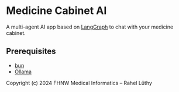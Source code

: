# Medicine Cabinet AI

A multi-agent AI app based on [LangGraph](https://langchain.com/docs/langgraph/overview) to chat with your medicine cabinet.

## Prerequisites

- [bun](https://bun.sh/docs/installation)
- [Ollama](https://ollama.com)

Copyright (c) 2024 FHNW Medical Informatics – Rahel Lüthy
